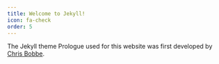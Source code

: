 ```yaml
---
title: Welcome to Jekyll!
icon: fa-check
order: 5
---
```


The Jekyll theme Prologue used for this website was first developed by [Chris Bobbe](https://github.com/chrisbobbe/jekyll-theme-prologue). 
